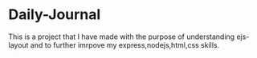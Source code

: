 # Daily-Journal

This is a project that I have made with the purpose of understanding ejs-layout and to further imrpove my express,nodejs,html,css skills.
